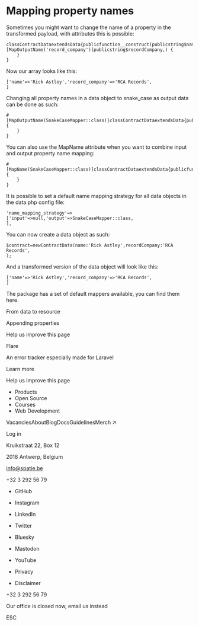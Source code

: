 # Mapping property names

Sometimes you might want to change the name of a property in the transformed payload, with attributes this is possible:

```
classContractDataextendsData{publicfunction__construct(publicstring$name,#[MapOutputName('record_company')]publicstring$recordCompany,) {
    }
}
```

Now our array looks like this:

```
['name'=>'Rick Astley','record_company'=>'RCA Records',
]
```

Changing all property names in a data object to snake\_case as output data can be done as such:

```
#[MapOutputName(SnakeCaseMapper::class)]classContractDataextendsData{publicfunction__construct(publicstring$name,publicstring$recordCompany,) {
    }
}
```

You can also use the MapName attribute when you want to combine input and output property name mapping:

```
#[MapName(SnakeCaseMapper::class)]classContractDataextendsData{publicfunction__construct(publicstring$name,publicstring$recordCompany,) {
    }
}
```

It is possible to set a default name mapping strategy for all data objects in the data.php config file:

```
'name_mapping_strategy'=> ['input'=>null,'output'=>SnakeCaseMapper::class,
],
```

You can now create a data object as such:

```
$contract=newContractData(name:'Rick Astley',recordCompany:'RCA Records',
);
```

And a transformed version of the data object will look like this:

```
['name'=>'Rick Astley','record_company'=>'RCA Records',
]
```

The package has a set of default mappers available, you can find them here.

From data to resource

Appending properties

Help us improve this page

Flare

An error tracker especially made for Laravel

Learn more

Help us improve this page

- Products
- Open Source
- Courses
- Web Development

VacanciesAboutBlogDocsGuidelinesMerch ↗

Log in

Kruikstraat 22, Box 12

2018 Antwerp, Belgium

info@spatie.be

+32 3 292 56 79

- GitHub
- Instagram
- LinkedIn
- Twitter
- Bluesky
- Mastodon
- YouTube

- Privacy
- Disclaimer

+32 3 292 56 79

Our office is closed now, email us instead

ESC
